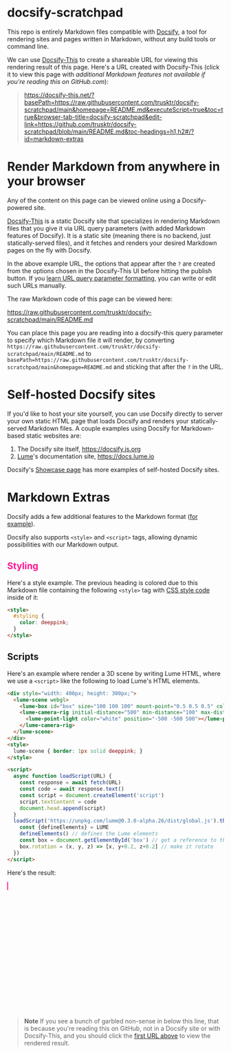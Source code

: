 # docsify-scratchpad

This repo is entirely Markdown files compatible with [Docsify](https://docsify.js.org), a tool for rendering sites and pages written in Markdown, without any build tools or command line.

We can use [Docsify-This](https://docsify-this.net) to create a shareable URL for viewing this rendering result of this page. Here's a URL created with Docsify-This (click it to view this page with _additional Markdown features not available if you're reading this on GitHub.com_):

> https://docsify-this.net/?basePath=https://raw.githubusercontent.com/trusktr/docsify-scratchpad/main&homepage=README.md&executeScript=true&toc=true&browser-tab-title=docsify-scratchpad&edit-link=https://github.com/trusktr/docsify-scratchpad/blob/main/README.md&toc-headings=h1,h2#/?id=markdown-extras

# Render Markdown from anywhere in your browser

Any of the content on this page can be viewed online using a Docsify-powered site.

[Docsify-This](https://docsify-this.net) is a static Docsify site that specializes in rendering Markdown files that you give it via URL query parameters (with added Markdown features of Docsify). It is a static site (meaning there is no backend, just statically-served files), and it fetches and renders your desired Markdown pages on the fly with Docsify.

In the above example URL, the options that appear after the `?` are created from the options chosen in the Docsify-This UI before hitting the publish button. If you [learn URL query parameter formatting](https://www.semrush.com/blog/url-parameters/), you can write or edit such URLs manually.

The raw Markdown code of this page can be viewed here:

https://raw.githubusercontent.com/trusktr/docsify-scratchpad/main/README.md

You can place this page you are reading into a docsify-this query parameter to specify which Markdown file it will render, by converting `https://raw.githubusercontent.com/trusktr/docsify-scratchpad/main/README.md` to `basePath=https://raw.githubusercontent.com/trusktr/docsify-scratchpad/main&homepage=README.md` and sticking that after the `?` in the URL.

# Self-hosted Docsify sites

If you'd like to host your site yourself, you can use Docsify directly to server your own static HTML page that loads Docsify and renders your statically-served Markdown files. A couple examples using Docsify for Markdown-based static websites are:

1. The Docsify site itself, https://docsify.js.org
2. [Lume](https://lume.io)'s documentation site, https://docs.lume.io

Docsify's [Showcase page](https://docsify.js.org/#/awesome?id=showcase) has more examples of self-hosted Docsify sites.

# Markdown Extras

Docsify adds a few additional features to the Markdown format ([for example](https://docsify.js.org/#/helpers)).

Docsify also supports `<style>` and `<script>` tags, allowing dynamic possibilities with our Markdown output.

## Styling

Here's a style example. The previous heading is colored due to this Markdown file containing the following `<style>` tag with [CSS style code](https://developer.mozilla.org/en-US/docs/Learn/Getting_started_with_the_web/CSS_basics) inside of it:

```html
<style>
  #styling {
    color: deeppink;
  }
</style>
```

<style>
  #styling {
    color: deeppink;
  }
</style>

## Scripts

Here's an example where render a 3D scene by writing Lume HTML, where we use a `<script>` like the following to load Lume's HTML elements.

```html
<div style="width: 400px; height: 300px;">
  <lume-scene webgl>
    <lume-box id="box" size="100 100 100" mount-point="0.5 0.5 0.5" color="royalblue" rotation="10 20 30"></lume-box>
    <lume-camera-rig initial-distance="500" min-distance="100" max-distance="1200">
      <lume-point-light color="white" position="-500 -500 500"></lume-point-light>
    </lume-camera-rig>
  </lume-scene>
</div>
<style>
  lume-scene { border: 1px solid deeppink; }
</style>

<script>
  async function loadScript(URL) {
    const response = await fetch(URL)
    const code = await response.text()
    const script = document.createElement('script')
    script.textContent = code
    document.head.append(script)
  }
  loadScript('https://unpkg.com/lume@0.3.0-alpha.26/dist/global.js').then(() => {
    const {defineElements} = LUME
    defineElements() // defines the Lume elements
    const box = document.getElementById('box') // get a reference to the <lume-box> element
    box.rotation = (x, y, z) => [x, y+0.2, z+0.2] // make it rotate
  })
</script>
```

Here's the result:

<div style="width: 400px; height: 300px;">
  <lume-scene webgl>
    <lume-box id="box" size="100 100 100" mount-point="0.5 0.5 0.5" color="royalblue" rotation="10 20 30"></lume-box>
    <lume-camera-rig initial-distance="500" min-distance="100" max-distance="1200">
      <lume-point-light color="white" position="-500 -500 500"></lume-point-light>
    </lume-camera-rig>
  </lume-scene>
</div>
<style>
  lume-scene { border: 1px solid deeppink; }
</style>

<script>
  async function loadScript(URL) {
    const response = await fetch(URL)
    const code = await response.text()
    const script = document.createElement('script')
    script.textContent = code
    document.head.append(script)
  }
  loadScript('https://unpkg.com/lume@0.3.0-alpha.26/dist/global.js').then(() => {
    const {defineElements} = LUME
    defineElements() // defines the Lume elements
    const box = document.getElementById('box') // get a reference to the <lume-box> element
    box.rotation = (x, y, z) => [x, y+0.2, z+0.2] // make it rotate
  })
</script>

> **Note** If you see a bunch of garbled non-sense in below this line, that is because you're reading this on GitHub, not in a Docsify site or with Docsify-This, and you should click the [first URL above](https://docsify-this.net/?basePath=https://raw.githubusercontent.com/trusktr/docsify-scratchpad/main&homepage=README.md&executeScript=true&toc=true&browser-tab-title=docsify-scratchpad&edit-link=https://github.com/trusktr/docsify-scratchpad/blob/main/README.md&toc-headings=h1,h2#/?id=markdown-extras) to view the rendered result.
